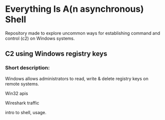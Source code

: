 # Everything Is A(n asynchronous) Shell

Repository made to explore uncommon ways for establishing command and control (c2) on Windows systems. 

## C2 using Windows registry keys

### Short description: 
Windows allows administrators to read, write & delete registry keys on remote systems. 

Win32 apis 

Wireshark traffic

intro to shell, usage. 
